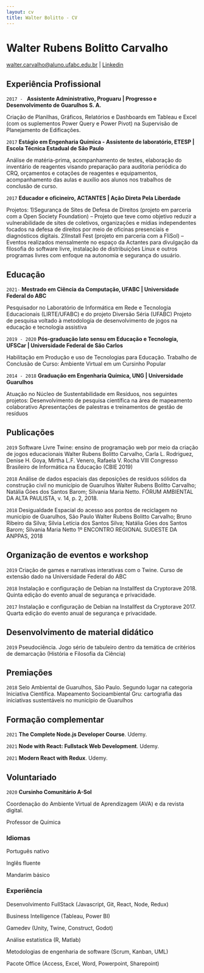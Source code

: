 ```yaml
---
layout: cv
title: Walter Bolitto - CV
---
```

# Walter Rubens Bolitto Carvalho

<div id="webaddress">
<a href="walter.carvalho@aluno.ufabc.edu.br">walter.carvalho@aluno.ufabc.edu.br</a>
| <a href="https://br.linkedin.com/in/walter-bolitto">Linkedin</a>
</div>

## Experiência Profissional

`2017 - `
__Assistente Administrativo, Proguaru | Progresso e Desenvolvimento de Guarulhos S. A.__

Criação de Planilhas, Gráficos, Relatórios e Dashboards em Tableau e Excel (com os suplementos Power Query e Power Pivot) na Supervisão de Planejamento de Edificações.

`2017`
__Estágio em Engenharia Química - Assistente de laboratório, ETESP | Escola Técnica Estadual de São Paulo__

Análise de matéria-prima, acompanhamento de testes, elaboração do inventário de reagentes visando preparação para auditoria periódica do CRQ, orçamentos e cotações de reagentes e equipamentos, acompanhamento das aulas e auxílio aos alunos nos trabalhos de conclusão de curso.

`2017`
__Educador e oficineiro, ACTANTES | Ação Direta Pela Liberdade__

Projetos:
1)Segurança de Sites de Defesa de Direitos (projeto em parceria com a Open Society Foundation) – Projeto que teve como objetivo reduzir a vulnerabilidade de sites de coletivos, organizações e mídias independentes focados na defesa de direitos por meio de oficinas presenciais e diagnósticos digitais. 
2)Install Fest (projeto em parceria com a FliSol) – Eventos realizados mensalmente no espaço da Actantes para divulgação da filosofia do software livre, instalação de distribuições Linux e outros programas livres com enfoque na autonomia e segurança do usuário.

## Educação

`2021-`
__Mestrado em Ciência da Computação, UFABC | Universidade Federal do ABC__

Pesquisador no Laboratório de Informática em Rede e Tecnologia Educacionais (LIRTE/UFABC) e do projeto Diversão Séria (UFABC)
Projeto de pesquisa voltado à metodologia de desenvolvimento de jogos na educação e tecnologia assistiva

`2019 - 2020`
__Pós-graduação lato sensu em Educação e Tecnologia, UFSCar | Universidade Federal de São Carlos__

Habilitação em Produção e uso de Tecnologias para Educação.
Trabalho de Conclusão de Curso: Ambiente Virtual em um Cursinho Popular

`2014 - 2018`
__Graduação em Engenharia Química, UNG | Universidade Guarulhos__

Atuação no Núcleo de Sustentabilidade em Resíduos, nos seguintes projetos:
Desenvolvimento de pesquisa científica na área de mapeamento colaborativo
Apresentações de palestras e treinamentos de gestão de resíduos 

## Publicações

`2019`
Software Livre Twine: ensino de programação web por meio da criação de jogos educacionais
Walter Rubens Bolitto Carvalho, Carla L. Rodriguez, Denise H. Goya, Mirtha L.F. Venero, Rafaela V. Rocha
VIII Congresso Brasileiro de Informática na Educação (CBIE 2019)

`2018`
Análise de dados espaciais das deposições de resíduos sólidos da construção civil no município de Guarulhos
Walter Rubens Bolitto Carvalho; Natália Góes dos Santos Barom; Silvania Maria Netto.
FÓRUM AMBIENTAL DA ALTA PAULISTA, v. 14, p. 2, 2018.

`2018`
Desigualdade Espacial do acesso aos pontos de reciclagem no município de Guarulhos, São Paulo
Walter Rubens Bolitto Carvalho; Bruno Ribeiro da Silva; Silvia Letícia dos Santos Silva; Natália Góes dos Santos Barom; Silvania Maria Netto
1º ENCONTRO REGIONAL SUDESTE DA ANPPAS, 2018

## Organização de eventos e workshop

`2019`
Criação de games e narrativas interativas com o Twine. Curso de extensão dado na Universidade Federal do ABC

`2018`
Instalação e configuração de Debian na Installfest da Cryptorave 2018. Quinta edição do evento anual de segurança e privacidade.

`2017`
Instalação e configuração de Debian na Installfest da Cryptorave 2017. Quarta edição do evento anual de segurança e privacidade.

## Desenvolvimento de material didático

`2019`
Pseudociência. Jogo sério de tabuleiro dentro da temática de critérios de demarcação (História e Filosofia da Ciência)


## Premiações

`2018`
Selo Ambiental de Guarulhos, São Paulo. Segundo lugar na categoria Iniciativa Científica. Mapeamento Socioambiental Gru: cartografia das iniciativas sustentáveis no município de Guarulhos


## Formação complementar

`2021`
__The Complete Node.js Developer Course__. Udemy. 

`2021`
__Node with React: Fullstack Web Development__. Udemy.

`2021`
__Modern React with Redux__. Udemy.


## Voluntariado

`2020`
__Cursinho Comunitário A-Sol__

Coordenação do Ambiente Virtual de Aprendizagem (AVA) e da revista digital.

Professor de Química

### Idiomas

Português nativo

Inglês fluente

Mandarim básico

### Experiência

Desenvolvimento FullStack (Javascript, Git, React, Node, Redux)

Business Intelligence (Tableau, Power BI)

Gamedev (Unity, Twine, Construct, Godot)

Análise estatística (R, Matlab)

Metodologias de engenharia de software (Scrum, Kanban, UML)

Pacote Office (Access, Excel, Word, Powerpoint, Sharepoint)

<!-- ### Footer

Last updated: jun 2021 -->

